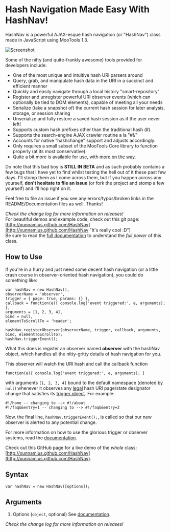 Hash Navigation Made Easy With HashNav!
=======================================
HashNav is a powerful AJAX-esque hash navigation (or "HashNav") class made in JavaScript using MooTools 1.3.

![Screenshot](http://i.imgur.com/sWNmn.png)

Some of the nifty (and quite-frankly awesome) tools provided for developers include:

* One of the most unique and intuitive hash URI parsers around
* Query, grab, and manipulate hash data in the URI in a succinct and efficient manner
* Quickly and easily navigate through a local history "smart-repository"
* Register and unregister powerful URI observer events (which can optionally be tied to DOM elements), capable of meeting all your needs
* Serialize (take a snapshot of) the current hash session for later analysis, storage, or session sharing
* Unserialize and fully restore a saved hash session as if the user never left!
* Supports custom hash prefixes other than the traditional hash (#).
* Supports the search-engine AJAX crawler routine a la "#!/"
* Accounts for native "hashchange" support and adjusts accordingly.
* Only requires a small subset of the MooTools Core library to function properly (at its most conservative).
* Quite a bit more is available for use, with [more on the way](http://github.com/Xunnamius/HashNav/blob/master/Docs/Documentation.md#ComingSoon).

Do note that this bad boy is **STILL IN BETA** and as such probably contains a few bugs that I have yet to find whilst testing the hell out of it these past few days. I'll stomp them as I come across them, but if you happen across any yourself, **don't hesitate to file an issue** (or fork the project and stomp a few yourself) and I'll hop right on it.

Feel free to file an issue if you see any errors/typos/broken links in the README/Documentation files as well. Thanks!

*Check the change log for more information on releases!*  
For beautiful demos and example code, check out this git page: [http://xunnamius.github.com/HashNav](http://xunnamius.github.com/HashNav "It's really cool :D")  
Be sure to read the [full documentation](http://github.com/Xunnamius/HashNav/blob/master/Docs/Documentation.md "It's really cool :D") to understand the *full power* of this class.

How to Use
----------
If you're in a hurry and just need some decent hash navigation (or a little crash course in observer-oriented hash navigation), you could do something like:

	var hashNav = new HashNav(),
	observerName = 'observer',
	trigger = { page: true, params: {} },
	callback = function(e){ console.log('event triggered:', e, arguments); },
	arguments = [1, 2, 3, 4],
	bind = null,
	elementToScrollTo = 'header';
	
	hashNav.registerObserver(observerName, trigger, callback, arguments, bind, elementToScrollTo);
	hashNav.triggerEvent();

What this does is register an observer named **observer** with the hashNav object, which handles all the nitty-gritty details of hash navigation for you.

This observer will watch the URI hash and call the callback function

	function(e){ console.log('event triggered:', e, arguments); }

with arguments `[1, 2, 3, 4]` bound to the default namespace (denoted by `null`) whenever it observes any [legal](http://github.com/Xunnamius/HashNav/blob/master/Docs/Documentation.md#HowHashesAreParsed "Jump to it!") hash URI page/state designator change that satisfies its [trigger object](http://github.com/Xunnamius/HashNav/blob/master/Docs/Documentation.md#ObserverTriggers "Jump to it!"). For example:

	#!/home -- changing to --> #!/about
	#!/faq&&entry=1 -- changing to --> #!/faq&&entry=2

Now, the final line, `hashNav.triggerEvent();`, is called so that our new observer is alerted to any potential change.

For more information on how to use the glorious trigger or observer systems, read the [documentation](http://github.com/Xunnamius/HashNav/blob/master/Docs/Documentation.md).

Check out this GitHub page for a live demo of the *whole* class: [http://xunnamius.github.com/HashNav](http://xunnamius.github.com/HashNav).

Syntax
------
	var hashNav = new HashNav([options]);

Arguments
---------
1. Options (`object`, optional) See [documentation](http://github.com/Xunnamius/HashNav/blob/master/Docs/Documentation.md#options).

*Check the change log for more information on releases!*